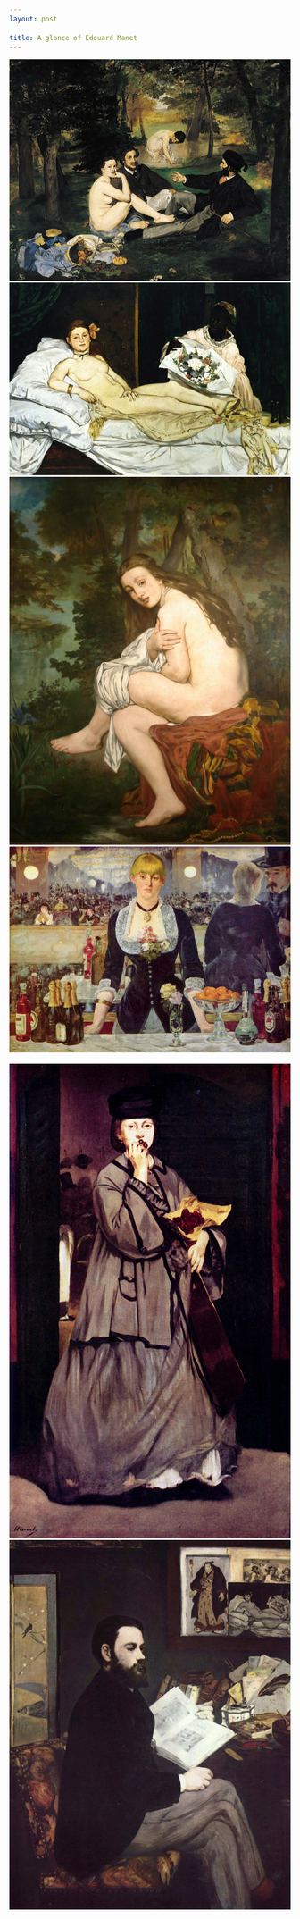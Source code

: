```yaml
---
layout: post

title: A glance of Édouard Manet
---
```



<div class="center">
  <img src="/images/posts/2017-09-26/草地上的午餐.jpg" alt="草地上的午餐" />
</div>

<div class="center">
  <img src="/images/posts/2017-09-26/奥林匹亚.jpg" alt="奥林匹亚" />
</div>

<div class="center">
  <img src="/images/posts/2017-09-26/惊喜.jpg" alt="惊喜" />
</div>

<div class="center">
  <img src="/images/posts/2017-09-26/游乐厅酒吧.jpg" alt="游乐厅酒吧" />
</div>

<div class="center">
  <img src="/images/posts/2017-09-26/街头歌手.jpg" alt="街头歌手" />
</div>

<div class="center">
  <img src="/images/posts/2017-09-26/左拉.jpg" alt="左拉" />
</div>


